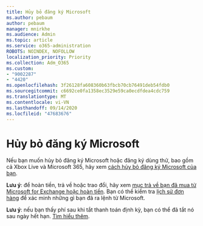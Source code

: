```yaml
---
title: Hủy bỏ đăng ký Microsoft
ms.author: pebaum
author: pebaum
manager: mnirkhe
ms.audience: Admin
ms.topic: article
ms.service: o365-administration
ROBOTS: NOINDEX, NOFOLLOW
localization_priority: Priority
ms.collection: Adm_O365
ms.custom:
- "9002287"
- "4420"
ms.openlocfilehash: 3f26128fa608360b63fbcb70cb76491deb54fdb0
ms.sourcegitcommit: c6692ce0fa1358ec3529e59ca0ecdfdea4cdc759
ms.translationtype: MT
ms.contentlocale: vi-VN
ms.lasthandoff: 09/14/2020
ms.locfileid: "47683676"
---
```

# <a name="cancel-microsoft-subscription"></a>Hủy bỏ đăng ký Microsoft

Nếu bạn muốn hủy bỏ đăng ký Microsoft hoặc đăng ký dùng thử, bao gồm cả Xbox Live và Microsoft 365, hãy xem [cách hủy bỏ đăng ký Microsoft của bạn](https://support.microsoft.com/help/4027815).

**Lưu ý**: để hoàn tiền, trả về hoặc trao đổi, hãy xem [mục trả về bạn đã mua từ Microsoft for Exchange hoặc hoàn tiền](https://support.microsoft.com/help/10558). Bạn có thể kiểm tra [lịch sử đơn hàng](https://account.microsoft.com/billing/orders/) để xác minh những gì bạn đã ra lệnh từ Microsoft. 

**Lưu ý**: nếu bạn thấy phí sau khi tắt thanh toán định kỳ, bạn có thể đã tắt nó sau ngày hết hạn. [Tìm hiểu thêm](https://support.microsoft.com/help/10640). 

